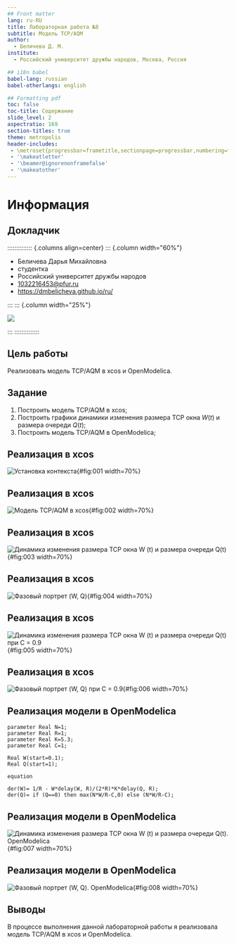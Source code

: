 ```yaml
---
## Front matter
lang: ru-RU
title: Лабораторная работа №8
subtitle: Модель TCP/AQM
author:
  - Беличева Д. М.
institute:
  - Российский университет дружбы народов, Москва, Россия

## i18n babel
babel-lang: russian
babel-otherlangs: english

## Formatting pdf
toc: false
toc-title: Содержание
slide_level: 2
aspectratio: 169
section-titles: true
theme: metropolis
header-includes:
 - \metroset{progressbar=frametitle,sectionpage=progressbar,numbering=fraction}
 - '\makeatletter'
 - '\beamer@ignorenonframefalse'
 - '\makeatother'
---
```


# Информация

## Докладчик

:::::::::::::: {.columns align=center}
::: {.column width="60%"}

  * Беличева Дарья Михайловна
  * студентка
  * Российский университет дружбы народов
  * [1032216453@pfur.ru](mailto:1032216453@pfur.ru)
  * <https://dmbelicheva.github.io/ru/>

:::
::: {.column width="25%"}

![](./image/belicheva.jpg)

:::
::::::::::::::

## Цель работы

Реализовать модель TCP/AQM в xcos и OpenModelica.

## Задание

1. Построить модель TCP/AQM в xcos;
2. Построить графики динамики изменения размера TCP окна $W(t)$ и размера очереди $Q(t)$;
3. Построить модель TCP/AQM в OpenModelica;

## Реализация в xcos

![Установка контекста](image/1.png){#fig:001 width=70%}

## Реализация в xcos

![Модель TCP/AQM в xcos](image/2.png){#fig:002 width=70%}

## Реализация в xcos

![Динамика изменения размера TCP окна W (t) и размера очереди Q(t)](image/3.png){#fig:003 width=70%}

## Реализация в xcos

![Фазовый портрет (W, Q)](image/4.png){#fig:004 width=70%}

## Реализация в xcos

![Динамика изменения размера TCP окна W (t) и размера очереди Q(t) при С = 0.9](image/7.png){#fig:005 width=70%}

## Реализация в xcos

![Фазовый портрет (W, Q) при С = 0.9](image/8.png){#fig:006 width=70%}

## Реализация модели в OpenModelica

```
parameter Real N=1;
parameter Real R=1;
parameter Real K=5.3;
parameter Real C=1;

Real W(start=0.1);
Real Q(start=1);

equation

der(W)= 1/R - W*delay(W, R)/(2*R)*K*delay(Q, R);
der(Q)= if (Q==0) then max(N*W/R-C,0) else (N*W/R-C);
```

## Реализация модели в OpenModelica

![Динамика изменения размера TCP окна W (t) и размера очереди Q(t). OpenModelica](image/5.png){#fig:007 width=70%}

## Реализация модели в OpenModelica

![Фазовый портрет (W, Q). OpenModelica](image/6.png){#fig:008 width=70%}

## Выводы

В процессе выполнения данной лабораторной работы я реализовала модель TCP/AQM в xcos и OpenModelica.